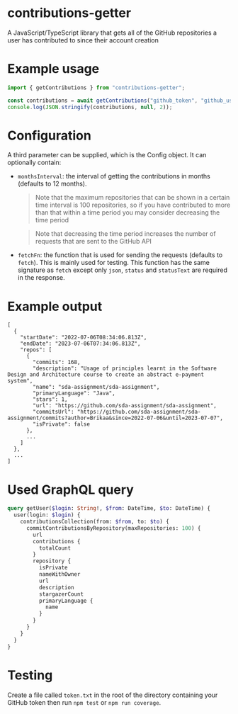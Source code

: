 # contributions-getter

A JavaScript/TypeScript library that gets all of the GitHub repositories a user has contributed to since their account
creation

# Example usage

```typescript
import { getContributions } from "contributions-getter";

const contributions = await getContributions("github_token", "github_username");
console.log(JSON.stringify(contributions, null, 2));
```

# Configuration

A third parameter can be supplied, which is the Config object.
It can optionally contain:

- `monthsInterval`: the interval of getting the contributions in months (defaults to 12 months).

  > Note that the maximum repositories that can be shown in a certain time interval is 100 repositories, so if you have
  > contributed to more than that within a time period you may consider decreasing the time period

  > Note that decreasing the time period increases the number of requests that are sent to the GitHub API

- `fetchFn`: the function that is used for sending the requests (defaults to `fetch`). This is mainly used for testing.
  This function has the same signature as `fetch` except only `json`, `status` and `statusText` are required in the
  response.

# Example output

```
[
  {
    "startDate": "2022-07-06T08:34:06.813Z",
    "endDate": "2023-07-06T07:34:06.813Z",
    "repos": [
      {
        "commits": 168,
        "description": "Usage of principles learnt in the Software Design and Architecture course to create an abstract e-payment system",
        "name": "sda-assignment/sda-assignment",
        "primaryLanguage": "Java",
        "stars": 1,
        "url": "https://github.com/sda-assignment/sda-assignment",
        "commitsUrl": "https://github.com/sda-assignment/sda-assignment/commits?author=Brikaa&since=2022-07-06&until=2023-07-07",
        "isPrivate": false
      },
      ...
    ]
  },
  ...
]
```

# Used GraphQL query

```graphql
query getUser($login: String!, $from: DateTime, $to: DateTime) {
  user(login: $login) {
    contributionsCollection(from: $from, to: $to) {
      commitContributionsByRepository(maxRepositories: 100) {
        url
        contributions {
          totalCount
        }
        repository {
          isPrivate
          nameWithOwner
          url
          description
          stargazerCount
          primaryLanguage {
            name
          }
        }
      }
    }
  }
}
```

# Testing

Create a file called `token.txt` in the root of the directory containing your GitHub token
then run `npm test` or `npm run coverage`.
